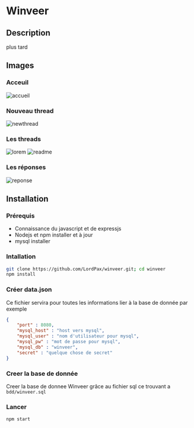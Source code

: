 # Winveer
## Description
plus tard 

## Images
### Acceuil
![accueil](https://raw.githubusercontent.com/LordPax/demineur/master/exemple/accueil.png)

### Nouveau thread
![newthread](https://raw.githubusercontent.com/LordPax/demineur/master/exemple/newthread.png)

### Les threads
![lorem](https://raw.githubusercontent.com/LordPax/demineur/master/exemple/thread_lorem.png)
![readme](https://raw.githubusercontent.com/LordPax/demineur/master/exemple/thread_readme.png)

### Les réponses
![reponse](https://raw.githubusercontent.com/LordPax/demineur/master/exemple/reponse.png)

## Installation
### Prérequis
* Connaissance du javascript et de expressjs
* Nodejs et npm installer et à jour
* mysql installer

### Intallation
```bash
git clone https://github.com/LordPax/winveer.git; cd winveer
npm install
```

### Créer data.json
Ce fichier servira pour toutes les informations lier à la base de donnée par exemple
```json
{
    "port" : 8080,
    "mysql_host" : "host vers mysql",
    "mysql_user" : "nom d'utilisateur pour mysql",
    "mysql_pw" : "mot de passe pour mysql",
    "mysql_db" : "winveer",
    "secret" : "quelque chose de secret"
}
```

### Creer la base de donnée
Creer la base de donnee Winveer grâce au fichier sql ce trouvant a `bdd/winveer.sql` 

### Lancer
```bash
npm start
```